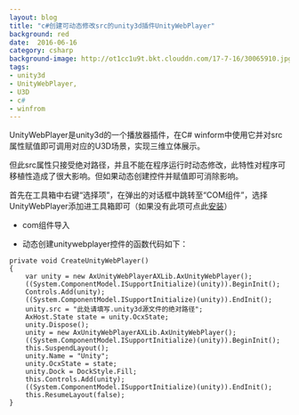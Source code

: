 ```yaml
---
layout: blog
title: "c#创建可动态修改src的unity3d插件UnityWebPlayer"
background: red
date:  2016-06-16
category: csharp
background-image: http://ot1cc1u9t.bkt.clouddn.com/17-7-16/30065910.jpg
tags:
- unity3d
- UnityWebPlayer,
- U3D
- c#
- winfrom
---
```

 
UnityWebPlayer是unity3d的一个播放器插件，在C# winform中使用它并对src属性赋值即可调用对应的U3D场景，实现三维立体展示。

但此src属性只接受绝对路径，并且不能在程序运行时动态修改，此特性对程序可移植性造成了很大影响。但如果动态创建控件并赋值即可消除影响。

首先在工具箱中右键“选择项”，在弹出的对话框中跳转至“COM组件”，选择UnityWebPlayer添加进工具箱即可（如果没有此项可点此<a href="http://webplayer.unity3d.com/setup-3.x" target="_blank">安装</a>）

- com组件导入

 
- 动态创建unitywebplayer控件的函数代码如下：
 
```
private void CreateUnityWebPlayer()
{
    var unity = new AxUnityWebPlayerAXLib.AxUnityWebPlayer();
    ((System.ComponentModel.ISupportInitialize)(unity)).BeginInit();
    Controls.Add(unity);
    ((System.ComponentModel.ISupportInitialize)(unity)).EndInit();
    unity.src = "此处请填写.unity3d源文件的绝对路径";
    AxHost.State state = unity.OcxState;
    unity.Dispose();
    unity = new AxUnityWebPlayerAXLib.AxUnityWebPlayer();
    ((System.ComponentModel.ISupportInitialize)(unity)).BeginInit();
    this.SuspendLayout();
    unity.Name = "Unity";
    unity.OcxState = state;
    unity.Dock = DockStyle.Fill;
    this.Controls.Add(unity); 
    ((System.ComponentModel.ISupportInitialize)(unity)).EndInit();
    this.ResumeLayout(false);
}
```

